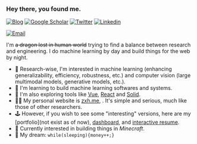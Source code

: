 ### Hey there, you found me.

[![Blog](https://img.shields.io/badge/Blog-F0773A?style=flat-square&logo=firefox-browser&logoColor=white)](sandidsisir.github.io)
[![Google Scholar](https://img.shields.io/badge/Google_Scholar-4284F3?style=flat-square&logo=googlescholar&logoColor=white)]()
[![Twitter](https://img.shields.io/badge/Twitter-0F141A?style=flat-square&logo=x&logoColor=white)]()
[![Linkedin](https://img.shields.io/badge/LinkedIn-0B65C2?style=flat-square&logo=linkedin&logoColor=white)]()

[![Email](https://img.shields.io/badge/Email-EA4335?style=flat-square&logo=gmail&logoColor=white)](mailto:sandidfoot5@gmail.com)


I'm ~~a dragon lost in human world~~ trying to find a balance between research and engineering. I do machine learning by day and build things for the web by night.

- 🔭 Research-wise, I'm interested in machine learning (enhancing generalizability, efficiency, robustness, etc.) and computer vision (large multimodal models, generative models, etc.).
- 🚀 I'm learning to build machine learning softwares and systems.
- 🧐 I'm also exploring tools like [Vue](https://vuejs.org/), [React](https://react.dev/) and [Solid](https://www.solidjs.com/).
- 👩‍💻 My personal website is [zxh.me](sandidsisir.github.io), . It's simple and serious, much like those of other researchers.
- 🕹️ However, if you wish to see some "interesting" versions, here are my [portfolio](not exist as of now), [dashboard](), and [interactive resume]().
- 👾 Currently interested in building things in *Minecraft*.
- 🌭 My dream: `while(sleeping){money++;}`

